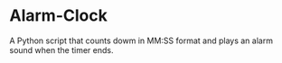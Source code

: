 # Alarm-Clock
A Python script that counts dowm in MM:SS format and plays an alarm sound when the timer ends.
